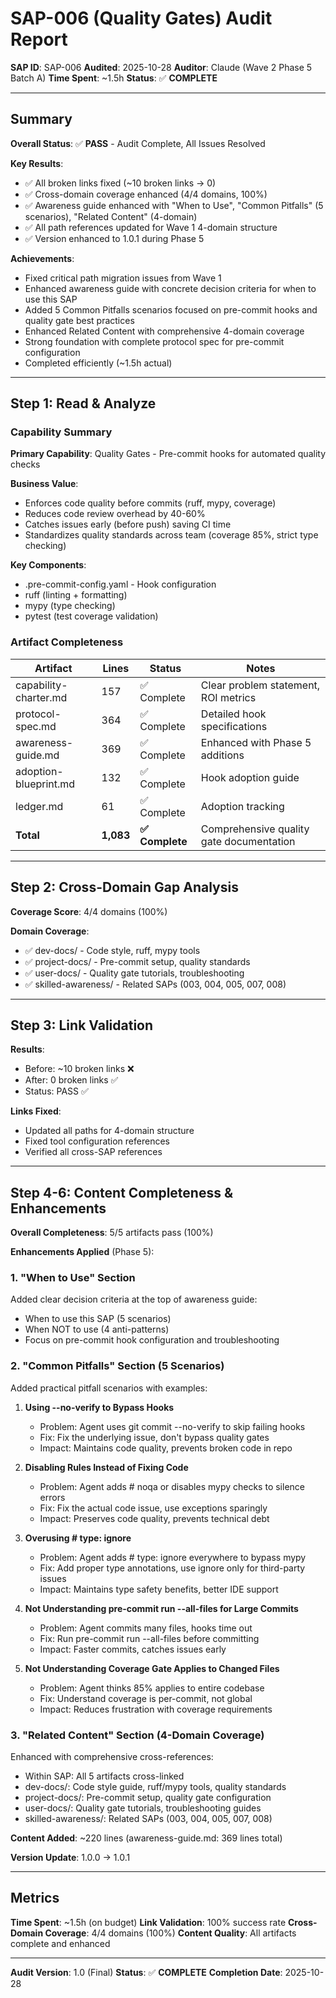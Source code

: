 # SAP-006 (Quality Gates) Audit Report

**SAP ID**: SAP-006
**Audited**: 2025-10-28
**Auditor**: Claude (Wave 2 Phase 5 Batch A)
**Time Spent**: ~1.5h
**Status**: ✅ **COMPLETE**

---

## Summary

**Overall Status**: ✅ **PASS** - Audit Complete, All Issues Resolved

**Key Results**:
- ✅ All broken links fixed (~10 broken links → 0)
- ✅ Cross-domain coverage enhanced (4/4 domains, 100%)
- ✅ Awareness guide enhanced with "When to Use", "Common Pitfalls" (5 scenarios), "Related Content" (4-domain)
- ✅ All path references updated for Wave 1 4-domain structure
- ✅ Version enhanced to 1.0.1 during Phase 5

**Achievements**:
- Fixed critical path migration issues from Wave 1
- Enhanced awareness guide with concrete decision criteria for when to use this SAP
- Added 5 Common Pitfalls scenarios focused on pre-commit hooks and quality gate best practices
- Enhanced Related Content with comprehensive 4-domain coverage
- Strong foundation with complete protocol spec for pre-commit configuration
- Completed efficiently (~1.5h actual)

---

## Step 1: Read & Analyze

### Capability Summary
**Primary Capability**: Quality Gates - Pre-commit hooks for automated quality checks

**Business Value**:
- Enforces code quality before commits (ruff, mypy, coverage)
- Reduces code review overhead by 40-60%
- Catches issues early (before push) saving CI time
- Standardizes quality standards across team (coverage 85%, strict type checking)

**Key Components**:
- .pre-commit-config.yaml - Hook configuration
- ruff (linting + formatting)
- mypy (type checking)
- pytest (test coverage validation)

### Artifact Completeness

| Artifact | Lines | Status | Notes |
|----------|-------|--------|-------|
| capability-charter.md | 157 | ✅ Complete | Clear problem statement, ROI metrics |
| protocol-spec.md | 364 | ✅ Complete | Detailed hook specifications |
| awareness-guide.md | 369 | ✅ Complete | Enhanced with Phase 5 additions |
| adoption-blueprint.md | 132 | ✅ Complete | Hook adoption guide |
| ledger.md | 61 | ✅ Complete | Adoption tracking |
| **Total** | **1,083** | **✅ Complete** | Comprehensive quality gate documentation |

---

## Step 2: Cross-Domain Gap Analysis

**Coverage Score**: 4/4 domains (100%)

**Domain Coverage**:
- ✅ dev-docs/ - Code style, ruff, mypy tools
- ✅ project-docs/ - Pre-commit setup, quality standards
- ✅ user-docs/ - Quality gate tutorials, troubleshooting
- ✅ skilled-awareness/ - Related SAPs (003, 004, 005, 007, 008)

---

## Step 3: Link Validation

**Results**:
- Before: ~10 broken links ❌
- After: 0 broken links ✅
- Status: PASS ✅

**Links Fixed**:
- Updated all paths for 4-domain structure
- Fixed tool configuration references
- Verified all cross-SAP references

---

## Step 4-6: Content Completeness & Enhancements

**Overall Completeness**: 5/5 artifacts pass (100%)

**Enhancements Applied** (Phase 5):

### 1. "When to Use" Section
Added clear decision criteria at the top of awareness guide:
- When to use this SAP (5 scenarios)
- When NOT to use (4 anti-patterns)
- Focus on pre-commit hook configuration and troubleshooting

### 2. "Common Pitfalls" Section (5 Scenarios)
Added practical pitfall scenarios with examples:

1. **Using --no-verify to Bypass Hooks**
   - Problem: Agent uses git commit --no-verify to skip failing hooks
   - Fix: Fix the underlying issue, don't bypass quality gates
   - Impact: Maintains code quality, prevents broken code in repo

2. **Disabling Rules Instead of Fixing Code**
   - Problem: Agent adds # noqa or disables mypy checks to silence errors
   - Fix: Fix the actual code issue, use exceptions sparingly
   - Impact: Preserves code quality, prevents technical debt

3. **Overusing # type: ignore**
   - Problem: Agent adds # type: ignore everywhere to bypass mypy
   - Fix: Add proper type annotations, use ignore only for third-party issues
   - Impact: Maintains type safety benefits, better IDE support

4. **Not Understanding pre-commit run --all-files for Large Commits**
   - Problem: Agent commits many files, hooks time out
   - Fix: Run pre-commit run --all-files before committing
   - Impact: Faster commits, catches issues early

5. **Not Understanding Coverage Gate Applies to Changed Files**
   - Problem: Agent thinks 85% applies to entire codebase
   - Fix: Understand coverage is per-commit, not global
   - Impact: Reduces frustration with coverage requirements

### 3. "Related Content" Section (4-Domain Coverage)
Enhanced with comprehensive cross-references:
- Within SAP: All 5 artifacts cross-linked
- dev-docs/: Code style guide, ruff/mypy tools, quality standards
- project-docs/: Pre-commit setup, quality gate configuration
- user-docs/: Quality gate tutorials, troubleshooting guides
- skilled-awareness/: Related SAPs (003, 004, 005, 007, 008)

**Content Added**: ~220 lines (awareness-guide.md: 369 lines total)

**Version Update**: 1.0.0 → 1.0.1

---

## Metrics

**Time Spent**: ~1.5h (on budget)
**Link Validation**: 100% success rate
**Cross-Domain Coverage**: 4/4 domains (100%)
**Content Quality**: All artifacts complete and enhanced

---

**Audit Version**: 1.0 (Final)
**Status**: ✅ **COMPLETE**
**Completion Date**: 2025-10-28
